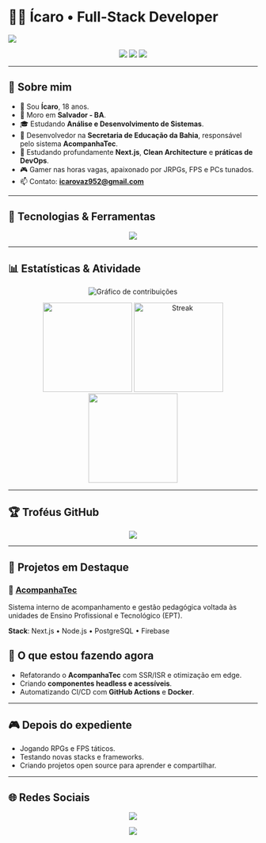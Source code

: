 # 👨‍💻 Ícaro • Full-Stack Developer

<img src="https://capsule-render.vercel.app/api?type=waving&color=800080&height=200&section=header&text=Ícaro%20%7C%20Fullstack%20Developer&fontSize=40&fontAlignY=35&animation=twinkling&desc=React%20%7C%20Next.js%20%7C%20Node.js&descAlignY=55&descAlign=50"/>

<p align="center">
  <img src="https://img.shields.io/badge/Fullstack%20Developer-800080?style=for-the-badge&logoColor=white" />
  <img src="https://img.shields.io/badge/Aprendendo%20Novas%20Tecnologias-9932CC?style=for-the-badge&logoColor=white" />
  <img src="https://img.shields.io/badge/Clean%20Code%20%26%20Arquitetura-BA55D3?style=for-the-badge&logoColor=white" />
</p>

---

## 🚀 Sobre mim

* 👨 Sou **Ícaro**, 18 anos.
* 📍 Moro em **Salvador - BA**.
* 🎓 Estudando **Análise e Desenvolvimento de Sistemas**.
* 🏢 Desenvolvedor na **Secretaria de Educação da Bahia**, responsável pelo sistema **AcompanhaTec**.
* 🌱 Estudando profundamente **Next.js**, **Clean Architecture** e **práticas de DevOps**.
* 🎮 Gamer nas horas vagas, apaixonado por JRPGs, FPS e PCs tunados.
* 📫 Contato: **icarovaz952@gmail.com**

---

## 🧰 Tecnologias & Ferramentas

<p align="center">
  <img src="https://skillicons.dev/icons?i=ts,js,react,next,tailwind,sass,bootstrap,html,css,nodejs,express,prisma,postgres,firebase,git,github,docker,vercel,netlify" />
</p>

---

## 📊 Estatísticas & Atividade

<p align="center">
  <img src="https://github-readme-activity-graph.vercel.app/graph?username=IcaroVazz&theme=tokyo-night" alt="Gráfico de contribuições" />
</p>

<p align="center"> 
  <img height="180em" src="https://github-readme-stats.vercel.app/api?username=IcaroVazz&show_icons=true&theme=tokyonight&count_private=true&include_all_commits=true" />
  <img height="180em" src="https://streak-stats.vercel.app?user=IcaroVazz&theme=tokyonight&hide_border=true" alt="Streak"/>
  <img height="180em" src="https://github-readme-stats.vercel.app/api/top-langs/?username=IcaroVazz&layout=compact&langs_count=8&theme=tokyonight"/>
</p>

---

## 🏆 Troféus GitHub

<p align="center">
  <img src="https://github-profile-trophy.vercel.app/?username=IcaroVazz&theme=tokyonight&row=1&column=7&margin-w=15&margin-h=15" />
</p>

---

## 📌 Projetos em Destaque

### 🔹 [AcompanhaTec](#)

Sistema interno de acompanhamento e gestão pedagógica voltada às unidades de Ensino Profissional e Tecnológico (EPT).

**Stack**: Next.js • Node.js • PostgreSQL • Firebase


## 🎯 O que estou fazendo agora

* Refatorando o **AcompanhaTec** com SSR/ISR e otimização em edge.
* Criando **componentes headless e acessíveis**.
* Automatizando CI/CD com **GitHub Actions** e **Docker**.

---

## 🎮 Depois do expediente

* Jogando RPGs e FPS táticos.
* Testando novas stacks e frameworks.
* Criando projetos open source para aprender e compartilhar.

---


## 🌐 Redes Sociais

<p align="center">
  <a href="https://www.linkedin.com/in/icarovazz/" target="_blank">
    <img src="https://img.shields.io/badge/LinkedIn-0A66C2?style=for-the-badge&logo=linkedin&logoColor=white" />
  </a>
</p>


<p align="center">
  <img src="https://capsule-render.vercel.app/api?type=waving&color=800080&height=120&section=footer"/>
</p>
